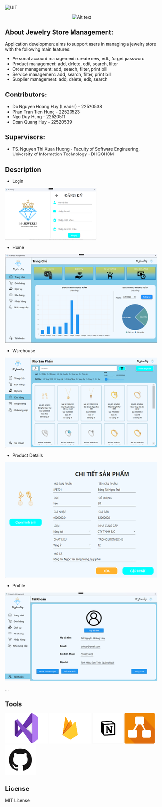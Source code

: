 ![UIT](https://img.shields.io/badge/from-UIT%20VNUHCM-blue?style=for-the-badge&link=https%3A%2F%2Fwww.uit.edu.vn%2F)

<p align="center">
  <img src="https://www.uit.edu.vn/sites/vi/files/banner_uit.png" alt="Alt text">
</p>

## About Jewelry Store Management: 
Application development aims to support users in managing a jewelry store with the following main features:

* Personal account management: create new, edit, forget password
* Product management: add, delete, edit, search, filter
* Order management: add, search, filter, print bill
* Service management: add, search, filter, print bill
* Supplier management: add, delete, edit, search
## Contributors:
* Do Nguyen Hoang Huy (Leader) - 22520538
* Phan Tran Tien Hung - 22520523
* Ngo Duy Hung - 22520511
* Doan Quang Huy - 22520539
 
## Supervisors:
* TS. Nguyen Thi Xuan Huong - Faculty of Software Engineering, University of Information Technology - ĐHQGHCM 
 

## Description
* Login
<img src= "https://github.com/dohuy0708/SE104-Jewelry-Store-Management/blob/master/Jewelry%20store%20management/Drawable/Images/login.png" width="300"  />

* Home
<img src= "https://github.com/dohuy0708/SE104-Jewelry-Store-Management/blob/master/Jewelry%20store%20management/Drawable/Images/home.png" width="500"  />

* Warehouse
<img src= "https://github.com/dohuy0708/SE104-Jewelry-Store-Management/blob/master/Jewelry%20store%20management/Drawable/Images/product.png" width="500"  />

* Product Details
<img src= "https://github.com/dohuy0708/SE104-Jewelry-Store-Management/blob/master/Jewelry%20store%20management/Drawable/Images/productdetail.png" width="500"  />

* Profile
<img src= "https://github.com/dohuy0708/SE104-Jewelry-Store-Management/blob/master/Jewelry%20store%20management/Drawable/Images/profile.png" width="500"  />

 ...
 
## Tools 
<img src= "https://github.com/dohuy0708/SE104-Jewelry-Store-Management/blob/master/Jewelry%20store%20management/Drawable/Images/visuallogo.png" width="140" height="100"   /> <img src= "https://github.com/dohuy0708/SE104-Jewelry-Store-Management/blob/master/Jewelry%20store%20management/Drawable/Images/firebase.png" width="140"   height="100" /> <img src= "https://github.com/dohuy0708/SE104-Jewelry-Store-Management/blob/master/Jewelry%20store%20management/Drawable/Images/notion.png" width="100"   height="100" />  <img src= "https://github.com/dohuy0708/SE104-Jewelry-Store-Management/blob/master/Jewelry%20store%20management/Drawable/Images/Diagrams.net_Logo.png" width="100"   height="100" /> <img src= "https://github.com/dohuy0708/SE104-Jewelry-Store-Management/blob/master/Jewelry%20store%20management/Drawable/Images/github.png" width="100"   height="100" /> 

 

## License

MIT License

 
 
